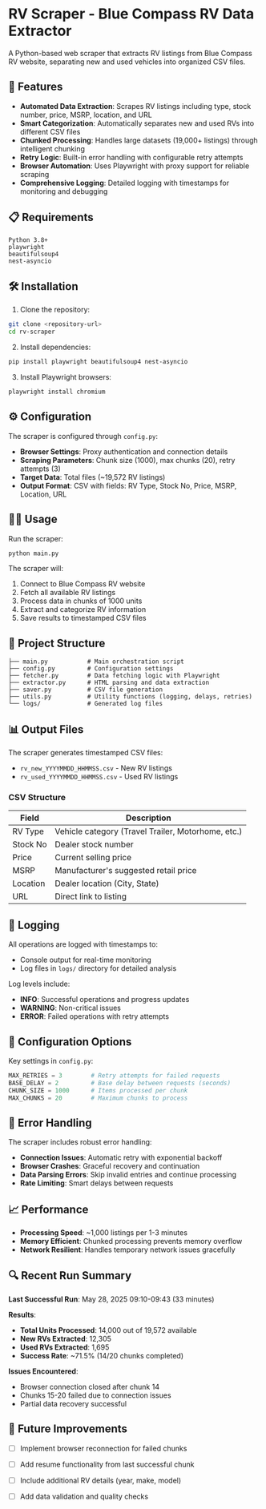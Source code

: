 # RV Scraper - Blue Compass RV Data Extractor

A Python-based web scraper that extracts RV listings from Blue Compass RV website, separating new and used vehicles into organized CSV files.

## 🚀 Features

- **Automated Data Extraction**: Scrapes RV listings including type, stock number, price, MSRP, location, and URL
- **Smart Categorization**: Automatically separates new and used RVs into different CSV files
- **Chunked Processing**: Handles large datasets (19,000+ listings) through intelligent chunking
- **Retry Logic**: Built-in error handling with configurable retry attempts
- **Browser Automation**: Uses Playwright with proxy support for reliable scraping
- **Comprehensive Logging**: Detailed logging with timestamps for monitoring and debugging

## 📋 Requirements

```
Python 3.8+
playwright
beautifulsoup4
nest-asyncio
```

## 🛠️ Installation

1. Clone the repository:
```bash
git clone <repository-url>
cd rv-scraper
```

2. Install dependencies:
```bash
pip install playwright beautifulsoup4 nest-asyncio
```

3. Install Playwright browsers:
```bash
playwright install chromium
```

## ⚙️ Configuration

The scraper is configured through `config.py`:

- **Browser Settings**: Proxy authentication and connection details
- **Scraping Parameters**: Chunk size (1000), max chunks (20), retry attempts (3)
- **Target Data**: Total files (~19,572 RV listings)
- **Output Format**: CSV with fields: RV Type, Stock No, Price, MSRP, Location, URL

## 🏃‍♂️ Usage

Run the scraper:
```bash
python main.py
```

The scraper will:
1. Connect to Blue Compass RV website
2. Fetch all available RV listings
3. Process data in chunks of 1000 units
4. Extract and categorize RV information
5. Save results to timestamped CSV files

## 📁 Project Structure

```
├── main.py           # Main orchestration script
├── config.py         # Configuration settings
├── fetcher.py        # Data fetching logic with Playwright
├── extractor.py      # HTML parsing and data extraction
├── saver.py          # CSV file generation
├── utils.py          # Utility functions (logging, delays, retries)
└── logs/             # Generated log files
```

## 📊 Output Files

The scraper generates timestamped CSV files:
- `rv_new_YYYYMMDD_HHMMSS.csv` - New RV listings
- `rv_used_YYYYMMDD_HHMMSS.csv` - Used RV listings

### CSV Structure
| Field | Description |
|-------|-------------|
| RV Type | Vehicle category (Travel Trailer, Motorhome, etc.) |
| Stock No | Dealer stock number |
| Price | Current selling price |
| MSRP | Manufacturer's suggested retail price |
| Location | Dealer location (City, State) |
| URL | Direct link to listing |

## 📝 Logging

All operations are logged with timestamps to:
- Console output for real-time monitoring
- Log files in `logs/` directory for detailed analysis

Log levels include:
- **INFO**: Successful operations and progress updates
- **WARNING**: Non-critical issues
- **ERROR**: Failed operations with retry attempts

## 🔧 Configuration Options

Key settings in `config.py`:

```python
MAX_RETRIES = 3        # Retry attempts for failed requests
BASE_DELAY = 2         # Base delay between requests (seconds)
CHUNK_SIZE = 1000      # Items processed per chunk
MAX_CHUNKS = 20        # Maximum chunks to process
```

## 🚨 Error Handling

The scraper includes robust error handling:
- **Connection Issues**: Automatic retry with exponential backoff
- **Browser Crashes**: Graceful recovery and continuation
- **Data Parsing Errors**: Skip invalid entries and continue processing
- **Rate Limiting**: Smart delays between requests

## 📈 Performance

- **Processing Speed**: ~1,000 listings per 1-3 minutes
- **Memory Efficient**: Chunked processing prevents memory overflow
- **Network Resilient**: Handles temporary network issues gracefully

## 🔍 Recent Run Summary

**Last Successful Run**: May 28, 2025 09:10-09:43 (33 minutes)

**Results**:
- **Total Units Processed**: 14,000 out of 19,572 available
- **New RVs Extracted**: 12,305
- **Used RVs Extracted**: 1,695
- **Success Rate**: ~71.5% (14/20 chunks completed)

**Issues Encountered**:
- Browser connection closed after chunk 14
- Chunks 15-20 failed due to connection issues
- Partial data recovery successful

## 🔮 Future Improvements

- [ ] Implement browser reconnection for failed chunks
- [ ] Add resume functionality from last successful chunk
- [ ] Include additional RV details (year, make, model)
- [ ] Add data validation and quality checks

